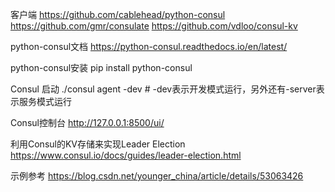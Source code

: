 
客户端
https://github.com/cablehead/python-consul
https://github.com/gmr/consulate
https://github.com/vdloo/consul-kv


python-consul文档
https://python-consul.readthedocs.io/en/latest/


python-consul安装
pip install python-consul




Consul 启动
./consul agent -dev           # -dev表示开发模式运行，另外还有-server表示服务模式运行

Consul控制台
http://127.0.0.1:8500/ui/


利用Consul的KV存储来实现Leader Election
https://www.consul.io/docs/guides/leader-election.html


示例参考
https://blog.csdn.net/younger_china/article/details/53063426
